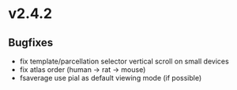 # v2.4.2

## Bugfixes

- fix template/parcellation selector vertical scroll on small devices
- fix atlas order (human -> rat -> mouse)
- fsaverage use pial as default viewing mode (if possible)
